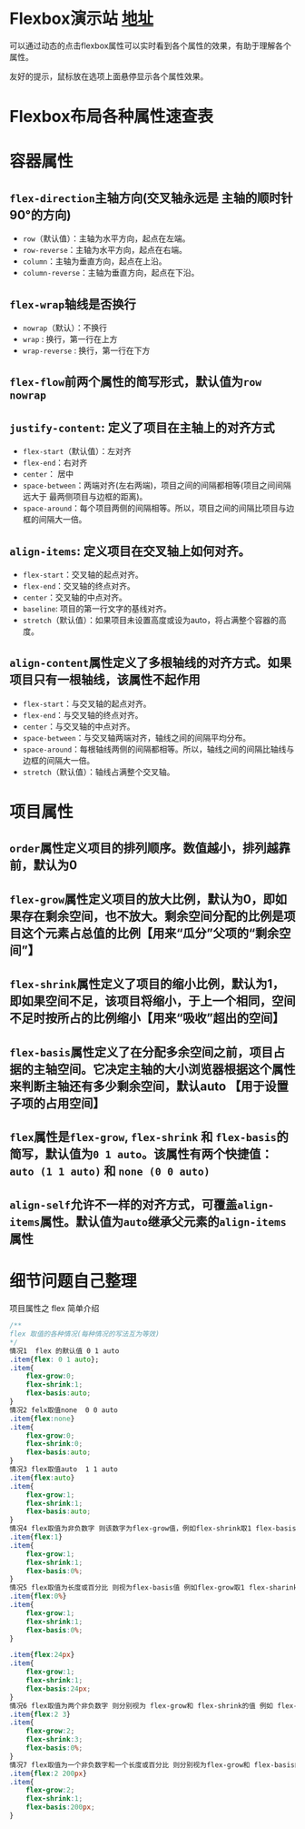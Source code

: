 # Flexbox演示站 [地址](https://xluos.github.io/demo/flexbox/)

可以通过动态的点击flexbox属性可以实时看到各个属性的效果，有助于理解各个属性。

友好的提示，鼠标放在选项上面悬停显示各个属性效果。


# Flexbox布局各种属性速查表

# 容器属性

## `flex-direction`主轴方向(交叉轴永远是 主轴的顺时针90°的方向)
+ `row`（默认值）：主轴为水平方向，起点在左端。
+ `row-reverse`：主轴为水平方向，起点在右端。
+ `column`：主轴为垂直方向，起点在上沿。
+ `column-reverse`：主轴为垂直方向，起点在下沿。
## `flex-wrap`轴线是否换行
+ `nowrap`（默认）：不换行
+ `wrap` : 换行，第一行在上方
+ `wrap-reverse` : 换行，第一行在下方
## `flex-flow`前两个属性的简写形式，默认值为`row` `nowrap`
## `justify-content`: 定义了项目在主轴上的对齐方式
+ `flex-start`（默认值）：左对齐
+ `flex-end`：右对齐
+ `center`： 居中
+ `space-between`：两端对齐(左右两端)，项目之间的间隔都相等(项目之间间隔  远大于  最两侧项目与边框的距离)。
+ `space-around`：每个项目两侧的间隔相等。所以，项目之间的间隔比项目与边框的间隔大一倍。
## `align-items`: 定义项目在交叉轴上如何对齐。
+ `flex-start`：交叉轴的起点对齐。
+ `flex-end`：交叉轴的终点对齐。
+ `center`：交叉轴的中点对齐。
+ `baseline`: 项目的第一行文字的基线对齐。
+ `stretch`（默认值）：如果项目未设置高度或设为auto，将占满整个容器的高度。
## `align-content`属性定义了多根轴线的对齐方式。如果项目只有一根轴线，该属性不起作用
+ `flex-start`：与交叉轴的起点对齐。
+ `flex-end`：与交叉轴的终点对齐。
+ `center`：与交叉轴的中点对齐。
+ `space-between`：与交叉轴两端对齐，轴线之间的间隔平均分布。
+ `space-around`：每根轴线两侧的间隔都相等。所以，轴线之间的间隔比轴线与边框的间隔大一倍。
+ `stretch`（默认值）：轴线占满整个交叉轴。
# 项目属性

## `order`属性定义项目的排列顺序。数值越小，排列越靠前，默认为0
## `flex-grow`属性定义项目的放大比例，默认为0，即如果存在剩余空间，也不放大。剩余空间分配的比例是项目这个元素占总值的比例【用来“瓜分”父项的“剩余空间”】
## `flex-shrink`属性定义了项目的缩小比例，默认为1，即如果空间不足，该项目将缩小，于上一个相同，空间不足时按所占的比例缩小【用来“吸收”超出的空间】
## `flex-basis`属性定义了在分配多余空间之前，项目占据的主轴空间。它决定主轴的大小浏览器根据这个属性来判断主轴还有多少剩余空间，默认auto 【用于设置子项的占用空间】
## `flex`属性是`flex-grow`, `flex-shrink` 和 `flex-basis`的简写，默认值为`0 1 auto`。该属性有两个快捷值：`auto (1 1 auto)` 和 `none (0 0 auto)`
## `align-self`允许不一样的对齐方式，可覆盖`align-items`属性。默认值为`auto`继承父元素的`align-items`属性

# 细节问题自己整理

项目属性之 flex 简单介绍

```css
/**
flex 取值的各种情况(每种情况的写法互为等效)
*/
情况1  flex 的默认值 0 1 auto
.item{flex: 0 1 auto};
.item{
    flex-grow:0;
    flex-shrink:1;
    flex-basis:auto;
}
情况2 felx取值none  0 0 auto
.item{flex:none}
.item{
    flex-grow:0;
    flex-shrink:0;
    flex-basis:auto;
}
情况3 flex取值auto  1 1 auto
.item{flex:auto}
.item{
    flex-grow:1;
    flex-shrink:1;
    flex-basis:auto;
}
情况4 flex取值为非负数字 则该数字为flex-grow值，例如flex-shrink取1 flex-basis取0%;[0%是百分比 不是非负数字]
.item{flex:1}
.item{
    flex-grow:1;
    flex-shrink:1;
    flex-basis:0%;
}
情况5 flex取值为长度或百分比 则视为flex-basis值 例如flex-grow取1 flex-sharink取1
.item{flex:0%}
.item{
    flex-grow:1;
    flex-shrink:1;
    flex-basis:0%;
}

.item{flex:24px}
.item{
    flex-grow:1;
    flex-shrink:1;
    flex-basis:24px;
}
情况6 flex取值为两个非负数字 则分别视为 flex-grow和 flex-shrink的值 例如 flex-basis取0%;
.item{flex:2 3}
.item{
    flex-grow:2;
    flex-shrink:3;
    flex-basis:0%;
}
情况7 flex取值为一个非负数字和一个长度或百分比 则分别视为flex-grow和 flex-basis的值 例如flex-shrink取1
.item{flex:2 200px}
.item{
    flex-grow:2;
    flex-shrink:1;
    flex-basis:200px;
}

```

